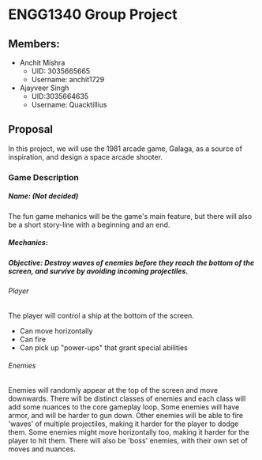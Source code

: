 # ENGG1340 Group Project

## Members:

- Anchit Mishra 
  - UID: 3035665665 
  - Username: anchit1729 
- Ajayveer Singh 
  - UID:3035664635 
  - Username: Quacktillius

## Proposal

In this project, we will use the 1981 arcade game, Galaga, as a source of inspiration, and design a space arcade shooter.

### Game Description
##### Name: (Not decided)
The fun game mehanics will be the game's main feature, but there will also be a short story-line with a beginning and an end.
##### Mechanics: 

##### Objective: Destroy waves of enemies before they reach the bottom of the screen, and survive by avoiding incoming projectiles.

###### Player
The player will control a ship at the bottom of the screen.
* Can move horizontally
* Can fire
* Can pick up "power-ups" that grant special abilities

###### Enemies
Enemies will randomly appear at the top of the screen and move downwards. There will be distinct classes of enemies and each class will add some nuances to the core gameplay loop.
Some enemies will have armor, and will be harder to gun down.
Other enemies will be able to fire 'waves' of multiple projectiles, making it harder for the player to dodge them.
Some enemies might move horizontally too, making it harder for the player to hit them.
There will also be 'boss' enemies, with their own set of moves and nuances.
